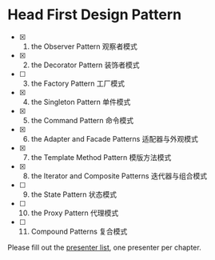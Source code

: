 # Head First Design Pattern

 - [x] 1. the Observer Pattern 观察者模式
 - [x] 2. the Decorator Pattern 装饰者模式
 - [ ] 3. the Factory Pattern 工厂模式
 - [x] 4. the Singleton Pattern 单件模式
 - [x] 5. the Command Pattern 命令模式
 - [x] 6. the Adapter and Facade Patterns 适配器与外观模式
 - [x] 7. the Template Method Pattern 模版方法模式
 - [x] 8. the Iterator and Composite Patterns 迭代器与组合模式
 - [ ] 9. the State Pattern 状态模式
 - [ ] 10. the Proxy Pattern 代理模式
 - [ ] 11. Compound Patterns 复合模式

Please fill out the [presenter list](https://docs.google.com/spreadsheets/d/1L1sKpyhTEuSj9oeivEiZ3RyX_igH-fCN5esGVHiJSVU/edit?usp=sharing), one presenter per chapter.
